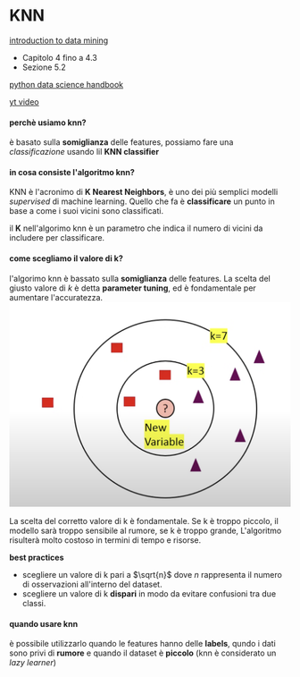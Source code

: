 # KNN
[introduction to data mining](https://drive.google.com/file/d/1sxvjxZlDD5N1tftg_BMwq-2gbJTrN21_/view?usp=sharing)
- Capitolo 4 fino a 4.3
- Sezione 5.2

[python data science handbook](https://drive.google.com/file/d/1aB105lLMH3necZWv3ynPx3qqhI2tv32N/view?usp=sharing)

[yt video](https://www.youtube.com/watch?v=4HKqjENq9OU)

#### perchè usiamo knn?
è basato sulla **somiglianza** delle features, possiamo fare una *classificazione* usando lil **KNN classifier**

#### in cosa consiste l'algoritmo knn?
KNN è l'acronimo di **K Nearest Neighbors**, è uno dei più semplici modelli *supervised* di machine learning.
Quello che fa è **classificare** un punto in base a come i suoi vicini sono classificati.

il **K** nell'algorimo knn è un parametro che indica il numero di vicini da includere per classificare.

#### come scegliamo il valore di k?
l'algorimo knn è bassato sulla **somiglianza** delle features. La scelta del giusto valore di *k* è detta **parameter tuning**, ed è fondamentale per aumentare l'accuratezza.
![knn](./../assets/knn.png)

La scelta del corretto valore di k è fondamentale. Se k è troppo piccolo, il modello sarà troppo sensibile al rumore, se k è troppo grande, L'algoritmo risulterà molto costoso in termini di tempo e risorse.

**best practices** 
- scegliere un valore di k pari a $\sqrt{n}$ dove $n$ rappresenta il numero di osservazioni all'interno del dataset.
- scegliere un valore di k **dispari** in modo da evitare confusioni tra due classi.

#### quando usare knn
è possibile utilizzarlo quando le features hanno delle **labels**, qundo i dati sono privi di **rumore** e quando il dataset è **piccolo** (knn è considerato un *lazy learner*)